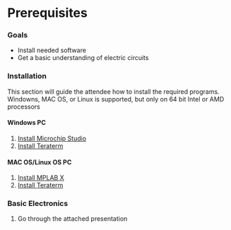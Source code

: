 # Prerequisites
### Goals
 - Install needed software
 - Get a basic understanding of electric circuits

### Installation
This section will guide the attendee how to install the required programs. Windowns, MAC OS, or Linux is supported, but only on 64 bit Intel or AMD processors

#### Windows PC
 1. [Install Microchip Studio](https://www.microchip.com/en-us/tools-resources/develop/microchip-studio)
 2. [Install Teraterm](https://teratermproject.github.io/index-en.html)

#### MAC OS/Linux OS PC
 1. [Install MPLAB X](https://www.microchip.com/en-us/tools-resources/develop/mplab-x-ide)
 2. [Install Teraterm](https://teratermproject.github.io/index-en.html)

### Basic Electronics
 1. Go through the attached presentation
